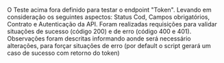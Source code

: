 O Teste acima fora definido para testar o endpoint "Token". Levando em consideração os seguintes aspectos: Status Cod, Campos obrigatórios, Contrato e Autenticação da API.
Foram realizadas requisições para validar situações de sucesso (código 200) e de erro (código 400 e 401).
Observações foram descritas informando aonde será necessário alterações, para forçar situações de erro (por default o script gerará um caso de sucesso com retorno do token)
